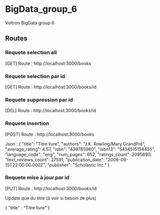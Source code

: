 # BigData_group_6
Voltron BigData group 6

## Routes
### Requete selection all

[GET] Route : http://localhost:3000/books

### Requete selection par id

[GET] Route : http://localhost:3000/books/id

### Requete suppression par id

[DEL] Route : http://localhost:3000/books/id

### Requete insertion

[POST] Route : http://localhost:3000/books

Json : 
{
    "title": "Titre livre",
    "authors": "J.K. Rowling/Mary GrandPré",
    "average_rating": 4.57,
    "isbn": "439785960",
    "isbn13": "5454515154455",
    "language_code": "eng",
    "num_pages": 652,
    "ratings_count": 2095690,
    "text_reviews_count": 27591,
    "publication_date": "2006-09-15T22:00:00.000Z",
    "publisher": "Scholastic Inc."
}

### Requete mise à jour par id

[PUT] Route : http://localhost:3000/books/id

Update que du titre (à voir si besoin de plus)

{
    "title" : "Titre livre"
}